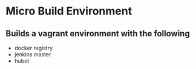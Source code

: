 # Micro Build Environment

## Builds a vagrant environment with the following

- docker registry
- jenkins master
- hubot